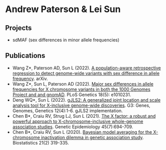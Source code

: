 # Andrew Paterson &amp; Lei Sun 



## Projects 
- sdMAF (sex differences in minor allele frequencies)

## Publications 
- Wang Z*, Paterson AD, Sun L (2022). [A population-aware retrospective regression to detect genome-wide variants with sex difference in allele frequency](https://doi.org/10.48550/arXiv.2212.12228). arXiv.
- Wang Z*, Sun L, Paterson AD (2022). [Major sex differences in allele frequencies for X chromosome variants in both the 1000 Genomes Project and and gnomAD](https://doi.org/10.1371/journal.pgen.1010231). PLoS Genetics 18(5): e1010231.
- Deng WQ*, Sun L (2022). [gJLS2: A generalized joint location and scale analysis tool for X-inclusive genome-wide discoveries](https://doi.org/10.1093/g3journal/jkac049). G3: Genes, Genomes, Genetics 12(4):1-6. gJLS2 implementation.
- Chen B*, Craiu RV, Strug LJ, Sun L (2021). [The X factor: a robust and powerful approach to X-chromosome-inclusive whole-genome association studies](https://doi.org/10.1002/gepi.22422). Genetic Epidemiology 45(7):694-709.
- Chen B*, Craiu RV, Sun L (2020). [Bayesian model averaging for the X-chromosome inactivation dilemma in genetic association study](https://doi.org/10.1093/biostatistics/kxy049). Biostatistics 21(2) 319-335.
